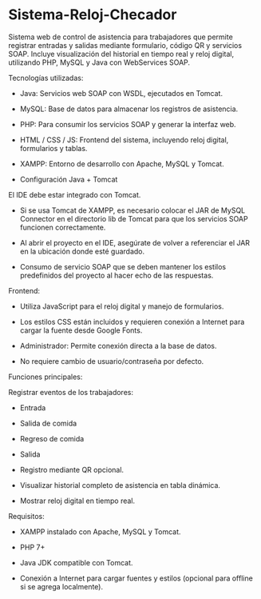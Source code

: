 # Sistema-Reloj-Checador
Sistema web de control de asistencia para trabajadores que permite registrar entradas y salidas mediante formulario, código QR y servicios SOAP. Incluye visualización del historial en tiempo real y reloj digital, utilizando PHP, MySQL y Java con WebServices SOAP.

Tecnologías utilizadas:

- Java: Servicios web SOAP con WSDL, ejecutados en Tomcat.

- MySQL: Base de datos para almacenar los registros de asistencia.

- PHP: Para consumir los servicios SOAP y generar la interfaz web.

- HTML / CSS / JS: Frontend del sistema, incluyendo reloj digital, formularios y tablas.

- XAMPP: Entorno de desarrollo con Apache, MySQL y Tomcat.
- Configuración Java + Tomcat

El IDE debe estar integrado con Tomcat.

- Si se usa Tomcat de XAMPP, es necesario colocar el JAR de MySQL Connector en el directorio lib de Tomcat para que los servicios SOAP funcionen correctamente.

- Al abrir el proyecto en el IDE, asegúrate de volver a referenciar el JAR en la ubicación donde esté guardado.

- Consumo de servicio SOAP que se deben mantener los estilos predefinidos del proyecto al hacer echo de las respuestas.

Frontend:

- Utiliza JavaScript para el reloj digital y manejo de formularios.

- Los estilos CSS están incluidos y requieren conexión a Internet para cargar la fuente desde Google Fonts.

- Administrador: Permite conexión directa a la base de datos.

- No requiere cambio de usuario/contraseña por defecto.

Funciones principales:

Registrar eventos de los trabajadores:

- Entrada

- Salida de comida

- Regreso de comida

- Salida

- Registro mediante QR opcional.

- Visualizar historial completo de asistencia en tabla dinámica.

- Mostrar reloj digital en tiempo real.

Requisitos:

- XAMPP instalado con Apache, MySQL y Tomcat.

- PHP 7+
  
- Java JDK compatible con Tomcat.
  
- Conexión a Internet para cargar fuentes y estilos (opcional para offline si se agrega localmente).
